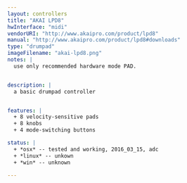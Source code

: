 ```yaml
---
layout: controllers
title: "AKAI LPD8"
hwInterface: "midi"
vendorURI: "http://www.akaipro.com/product/lpd8"
manual: "http://www.akaipro.com/product/lpd8#downloads"
type: "drumpad"
imageFilename: "akai-lpd8.png"
notes: |
  use only recommended hardware mode PAD.


description: |
  a basic drumpad controller


features: |
  + 8 velocity-sensitive pads
  + 8 knobs
  + 4 mode-switching buttons

status: |
  + *osx* -- tested and working, 2016_03_15, adc
  + *linux* -- unkown
  + *win* -- unknown

---
```

